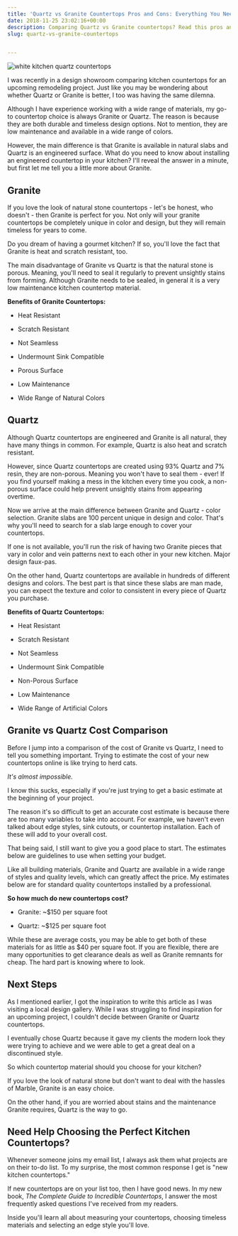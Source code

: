 ```yaml
---
title: 'Quartz vs Granite Countertops Pros and Cons: Everything You Need to Know'
date: 2018-11-25 23:02:16+00:00
description: Comparing Quartz vs Granite countertops? Read this pros and cons guide on selecting timeless kitchen countertop materials. Plus, cost estimates and more.
slug: quartz-vs-granite-countertops


---
```


![white kitchen quartz countertops](https://www.doorwaysmagazine.com/wp-content/uploads/white_kitchen_quartz_countertops.jpg)

I was recently in a design showroom comparing kitchen countertops for an upcoming remodeling project. Just like you may be wondering about whether Quartz or Granite is better, I too was having the same dilemna.

Although I have experience working with a wide range of materials, my go-to countertop choice is always Granite or Quartz. The reason is because they are both durable and timeless design options. Not to mention, they are low maintenance and available in a wide range of colors. 

However, the main difference is that Granite is available in natural slabs and Quartz is an engineered surface. What do you need to know about installing an engineered countertop in your kitchen? I'll reveal the answer in a minute, but first let me tell you a little more about Granite.



## Granite



If you love the look of natural stone countertops - let's be honest, who doesn't - then Granite is perfect for you. Not only will your granite countertops be completely unique in color and design, but they will remain timeless for years to come. 

Do you dream of having a gourmet kitchen? If so, you'll love the fact that Granite is heat and scratch resistant, too. 

The main disadvantage of Granite vs Quartz is that the natural stone is porous. Meaning, you'll need to seal it regularly to prevent unsightly stains from forming. Although Granite needs to be sealed, in general it is a very low maintenance kitchen countertop material.

**Benefits of Granite Countertops:**




  * Heat Resistant


  * Scratch Resistant


  * Not Seamless


  * Undermount Sink Compatible


  * Porous Surface


  * Low Maintenance


  * Wide Range of Natural Colors





## Quartz



Although Quartz countertops are engineered and Granite is all natural, they have many things in common. For example, Quartz is also heat and scratch resistant.

However, since Quartz countertops are created using 93% Quartz and 7% resin, they are non-porous. Meaning you won't have to seal them - ever! If you find yourself making a mess in the kitchen every time you cook, a non-porous surface could help prevent unsightly stains from appearing overtime.

Now we arrive at the main difference between Granite and Quartz - color selection. Granite slabs are 100 percent unique in design and color. That's why you'll need to search for a slab large enough to cover your countertops. 

If one is not available, you'll run the risk of having two Granite pieces that vary in color and vein patterns next to each other in your new kitchen. Major design faux-pas. 

On the other hand, Quartz countertops are available in hundreds of different designs and colors. The best part is that since these slabs are man made, you can expect the texture and color to consistent in every piece of Quartz you purchase.

**Benefits of Quartz Countertops:**




  * Heat Resistant


  * Scratch Resistant


  * Not Seamless


  * Undermount Sink Compatible


  * Non-Porous Surface


  * Low Maintenance


  * Wide Range of Artificial Colors





## Granite vs Quartz Cost Comparison



Before I jump into a comparison of the cost of Granite vs Quartz, I need to tell you something important. Trying to estimate the cost of your new countertops online is like trying to herd cats. 

_It's almost impossible._ 

I know this sucks, especially if you're just trying to get a basic estimate at the beginning of your project.

The reason it's so difficult to get an accurate cost estimate is because there are too many variables to take into account. For example, we haven't even talked about edge styles, sink cutouts, or countertop installation. Each of these will add to your overall cost. 

That being said, I still want to give you a good place to start. The estimates below are guidelines to use when setting your budget. 

Like all building materials, Granite and Quartz are available in a wide range of styles and quality levels, which can greatly affect the price. My estimates below are for standard quality countertops installed by a professional.

**So how much do new countertops cost?**





  * Granite: ~$150 per square foot


  * Quartz: ~$125 per square foot



While these are average costs, you may be able to get both of these materials for as little as $40 per square foot. If you are flexible, there are many opportunities to get clearance deals as well as Granite remnants for cheap. The hard part is knowing where to look.



## Next Steps



As I mentioned earlier, I got the inspiration to write this article as I was visiting a local design gallery. While I was struggling to find inspiration for an upcoming project, I couldn't decide between Granite or Quartz countertops. 

I eventually chose Quartz because it gave my clients the modern look they were trying to achieve and we were able to get a great deal on a discontinued style.

So which countertop material should you choose for your kitchen?

If you love the look of natural stone but don't want to deal with the hassles of Marble, Granite is an easy choice. 

On the other hand, if you are worried about stains and the maintenance Granite requires, Quartz is the way to go.



## Need Help Choosing the Perfect Kitchen Countertops?



Whenever someone joins my email list, I always ask them what projects are on their to-do list. To my surprise, the most common response I get is "new kitchen countertops." 

If new countertops are on your list too, then I have good news. In my new book, _The Complete Guide to Incredible Countertops_, I answer the most frequently asked questions I've received from my readers. 

Inside you'll learn all about measuring your countertops, choosing timeless materials and selecting an edge style you'll love. 
